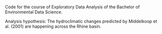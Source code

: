 Code for the course of Exploratory Data Analysis of the Bachelor of Environmental Data Science.

Analysis hypothesis: The hydroclimatic changes predicted by Middelkoop et al. (2001) are happening across the Rhine basin.


